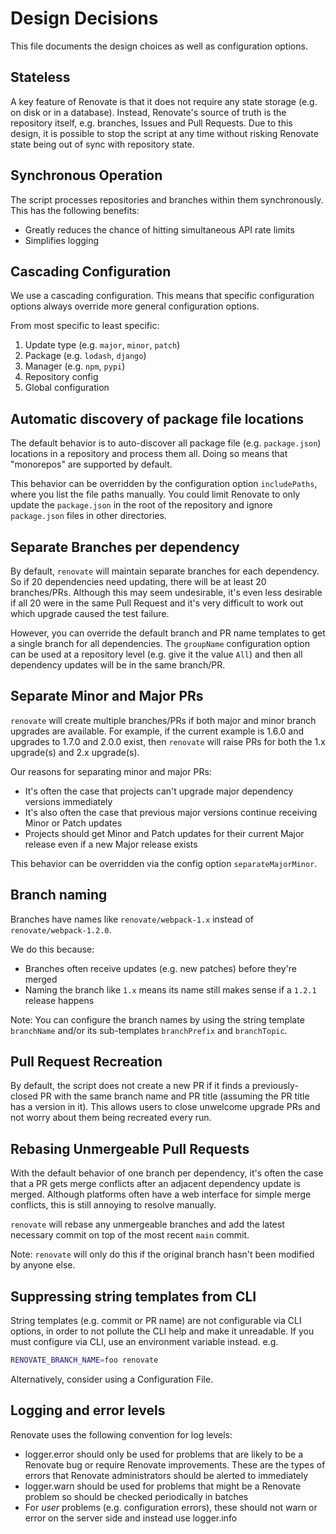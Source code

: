 # Design Decisions

This file documents the design choices as well as configuration options.

## Stateless

A key feature of Renovate is that it does not require any state storage (e.g. on disk or in a database).
Instead, Renovate's source of truth is the repository itself, e.g. branches, Issues and Pull Requests.
Due to this design, it is possible to stop the script at any time without risking Renovate state being out of sync with repository state.

## Synchronous Operation

The script processes repositories and branches within them synchronously.
This has the following benefits:

- Greatly reduces the chance of hitting simultaneous API rate limits
- Simplifies logging

## Cascading Configuration

We use a cascading configuration.
This means that specific configuration options always override more general configuration options.

From most specific to least specific:

1. Update type (e.g. `major`, `minor`, `patch`)
1. Package (e.g. `lodash`, `django`)
1. Manager (e.g. `npm`, `pypi`)
1. Repository config
1. Global configuration

## Automatic discovery of package file locations

The default behavior is to auto-discover all package file (e.g. `package.json`) locations in a repository and process them all.
Doing so means that "monorepos" are supported by default.

This behavior can be overridden by the configuration option `includePaths`, where you list the file paths manually.
You could limit Renovate to only update the `package.json` in the root of the repository and ignore `package.json` files in other directories.

## Separate Branches per dependency

By default, `renovate` will maintain separate branches for each dependency.
So if 20 dependencies need updating, there will be at least 20 branches/PRs.
Although this may seem undesirable, it's even less desirable if all 20 were in the same Pull Request and it's very difficult to work out which upgrade caused the test failure.

However, you can override the default branch and PR name templates to get a single branch for all dependencies.
The `groupName` configuration option can be used at a repository level (e.g. give it the value `All`) and then all dependency updates will be in the same branch/PR.

## Separate Minor and Major PRs

`renovate` will create multiple branches/PRs if both major and minor branch upgrades are available.
For example, if the current example is 1.6.0 and upgrades to 1.7.0 and 2.0.0 exist, then `renovate` will raise PRs for both the 1.x upgrade(s) and 2.x upgrade(s).

Our reasons for separating minor and major PRs:

- It's often the case that projects can't upgrade major dependency versions immediately
- It's also often the case that previous major versions continue receiving Minor or Patch updates
- Projects should get Minor and Patch updates for their current Major release even if a new Major release exists

This behavior can be overridden via the config option `separateMajorMinor`.

## Branch naming

Branches have names like `renovate/webpack-1.x` instead of `renovate/webpack-1.2.0`.

We do this because:

- Branches often receive updates (e.g. new patches) before they're merged
- Naming the branch like `1.x` means its name still makes sense if a `1.2.1` release happens

Note: You can configure the branch names by using the string template `branchName` and/or its sub-templates `branchPrefix` and `branchTopic`.

## Pull Request Recreation

By default, the script does not create a new PR if it finds a previously-closed PR with the same branch name and PR title (assuming the PR title has a version in it).
This allows users to close unwelcome upgrade PRs and not worry about them being recreated every run.

## Rebasing Unmergeable Pull Requests

With the default behavior of one branch per dependency, it's often the case that a PR gets merge conflicts after an adjacent dependency update is merged.
Although platforms often have a web interface for simple merge conflicts, this is still annoying to resolve manually.

`renovate` will rebase any unmergeable branches and add the latest necessary commit on top of the most recent `main` commit.

Note: `renovate` will only do this if the original branch hasn't been modified by anyone else.

## Suppressing string templates from CLI

String templates (e.g. commit or PR name) are not configurable via CLI options, in order to not pollute the CLI help and make it unreadable.
If you must configure via CLI, use an environment variable instead. e.g.

```sh
RENOVATE_BRANCH_NAME=foo renovate
```

Alternatively, consider using a Configuration File.

## Logging and error levels

Renovate uses the following convention for log levels:

- logger.error should only be used for problems that are likely to be a Renovate bug or require Renovate improvements. These are the types of errors that Renovate administrators should be alerted to immediately
- logger.warn should be used for problems that might be a Renovate problem so should be checked periodically in batches
- For _user_ problems (e.g. configuration errors), these should not warn or error on the server side and instead use logger.info
